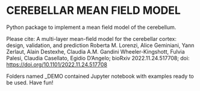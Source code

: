 # CEREBELLAR MEAN FIELD MODEL
Python package to implement a mean field model of the cerebellum.

Please cite: A multi-layer mean-field model for the cerebellar cortex: design, validation, and prediction
Roberta M. Lorenzi, Alice Geminiani, Yann Zerlaut, Alain Destexhe, Claudia A.M. Gandini Wheeler-Kingshott, Fulvia Palesi, Claudia Casellato, Egidio D’Angelo; bioRxiv 2022.11.24.517708; doi: https://doi.org/10.1101/2022.11.24.517708

Folders named _DEMO contained Jupyter notebook with examples ready to be used.
Have fun!
